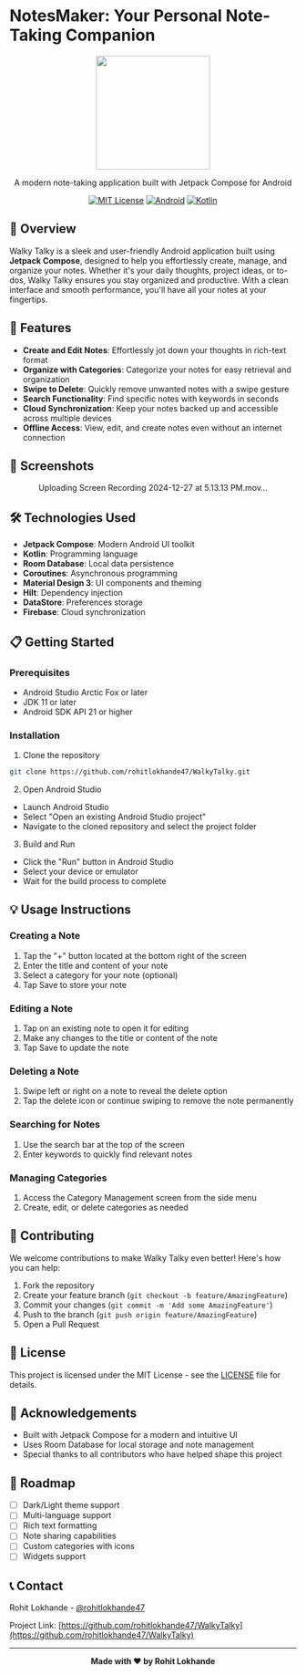 # NotesMaker: Your Personal Note-Taking Companion

<div align="center">
<img src="https://github.com/user-attachments/assets/31c28e79-96d9-4544-bb97-ef571a7553b8" width="200" height="200"/>



A modern note-taking application built with Jetpack Compose for Android

[![MIT License](https://img.shields.io/badge/License-MIT-green.svg)](https://choosealicense.com/licenses/mit/)
[![Android](https://img.shields.io/badge/Platform-Android-blue.svg)](https://android.com)
[![Kotlin](https://img.shields.io/badge/Language-Kotlin-purple.svg)](https://kotlinlang.org)

</div>

## 🌟 Overview

Walky Talky is a sleek and user-friendly Android application built using **Jetpack Compose**, designed to help you effortlessly create, manage, and organize your notes. Whether it's your daily thoughts, project ideas, or to-dos, Walky Talky ensures you stay organized and productive. With a clean interface and smooth performance, you'll have all your notes at your fingertips.

## 🚀 Features

- **Create and Edit Notes**: Effortlessly jot down your thoughts in rich-text format
- **Organize with Categories**: Categorize your notes for easy retrieval and organization
- **Swipe to Delete**: Quickly remove unwanted notes with a swipe gesture
- **Search Functionality**: Find specific notes with keywords in seconds
- **Cloud Synchronization**: Keep your notes backed up and accessible across multiple devices
- **Offline Access**: View, edit, and create notes even without an internet connection

## 📱 Screenshots

<div align="center">
Uploading Screen Recording 2024-12-27 at 5.13.13 PM.mov…
</div>

## 🛠️ Technologies Used

- **Jetpack Compose**: Modern Android UI toolkit
- **Kotlin**: Programming language
- **Room Database**: Local data persistence
- **Coroutines**: Asynchronous programming
- **Material Design 3**: UI components and theming
- **Hilt**: Dependency injection
- **DataStore**: Preferences storage
- **Firebase**: Cloud synchronization

## 📋 Getting Started

### Prerequisites

- Android Studio Arctic Fox or later
- JDK 11 or later
- Android SDK API 21 or higher

### Installation

1. Clone the repository
```bash
git clone https://github.com/rohitlokhande47/WalkyTalky.git
```

2. Open Android Studio
- Launch Android Studio
- Select "Open an existing Android Studio project"
- Navigate to the cloned repository and select the project folder

3. Build and Run
- Click the "Run" button in Android Studio
- Select your device or emulator
- Wait for the build process to complete

## 💡 Usage Instructions

### Creating a Note
1. Tap the "+" button located at the bottom right of the screen
2. Enter the title and content of your note
3. Select a category for your note (optional)
4. Tap Save to store your note

### Editing a Note
1. Tap on an existing note to open it for editing
2. Make any changes to the title or content of the note
3. Tap Save to update the note

### Deleting a Note
1. Swipe left or right on a note to reveal the delete option
2. Tap the delete icon or continue swiping to remove the note permanently

### Searching for Notes
1. Use the search bar at the top of the screen
2. Enter keywords to quickly find relevant notes

### Managing Categories
1. Access the Category Management screen from the side menu
2. Create, edit, or delete categories as needed

## 🤝 Contributing

We welcome contributions to make Walky Talky even better! Here's how you can help:

1. Fork the repository
2. Create your feature branch (`git checkout -b feature/AmazingFeature`)
3. Commit your changes (`git commit -m 'Add some AmazingFeature'`)
4. Push to the branch (`git push origin feature/AmazingFeature`)
5. Open a Pull Request

## 📄 License

This project is licensed under the MIT License - see the [LICENSE](LICENSE) file for details.

## 📝 Acknowledgements

- Built with Jetpack Compose for a modern and intuitive UI
- Uses Room Database for local storage and note management
- Special thanks to all contributors who have helped shape this project

## 🎯 Roadmap

- [ ] Dark/Light theme support
- [ ] Multi-language support
- [ ] Rich text formatting
- [ ] Note sharing capabilities
- [ ] Custom categories with icons
- [ ] Widgets support

## 📞 Contact

Rohit Lokhande - [@rohitlokhande47](https://github.com/rohitlokhande47)

Project Link: [https://github.com/rohitlokhande47/WalkyTalky](https://github.com/rohitlokhande47/WalkyTalky)

---

<div align="center">

**Made with ❤️ by Rohit Lokhande**

</div>
